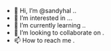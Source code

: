 - 👋 Hi, I’m @sandyhal ..
- 👀 I’m interested in ...
- 🌱 I’m currently learning ..
- 💞️ I’m looking to collaborate on .
- 📫 How to reach me .

<!---
sandyhal/sandyhal is a ✨ special ✨ repository because its `README.md` (this file) appears on your GitHub profile.
You can click the Preview link to take a look at your changes.
--->
